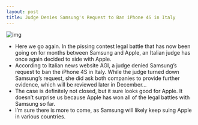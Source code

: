 ```yaml
---
layout: post
title: Judge Denies Samsung's Request to Ban iPhone 4S in Italy
---
```

![img](http://media.idownloadblog.com/wp-content/uploads/2010/07/Lawsuit-e1302038574242.jpg)
* Here we go again. In the pissing contest legal battle that has now been going on for months between Samsung and Apple, an Italian judge has once again decided to side with Apple.
* According to Italian news website AGI, a judge denied Samsung’s request to ban the iPhone 4S in Italy. While the judge turned down Samsung’s request, she did ask both companies to provide further evidence, which will be reviewed later in December…
* The case is definitely not closed, but it sure looks good for Apple. It doesn’t surprise us because Apple has won all of the legal battles with Samsung so far.
* I’m sure there is more to come, as Samsung will likely keep suing Apple in various countries.

